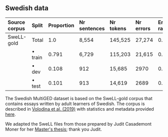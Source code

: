 
## Swedish data

| Source corpus |  Split             | Proportion | Nr sentences | Nr tokens | Nr errors | Error rate |
|:--------------|:-------------------|:-----------|:-------------|:----------|:----------|:-----------|
| SweLL-gold    | Total              | 1.0        | 8,554        | 145,525   | 27,274    | 0.187      |
|               | • train            | 0.791      | 6,729        | 115,203   | 21,615    | 0.188      |
|               | • dev              | 0.108      | 912          | 15,685    | 2970      | 0.189      |
|               | • test             | 0.101      | 913          | 14,619    | 2689      | 0.184      |


The Swedish MultiGED dataset is based on the SweLL-gold corpus that contains essays written by adult learners of Swedish. The corpus is described in [Volodina et al. (2019)](https://nejlt.ep.liu.se/article/view/1374) with statistics and metadata provided [here](https://spraakbanken.github.io/swell-release-v1/Metadata-SweLL).

We adapted the SweLL files from those prepared by Judit Casademont Moner for her [Master's thesis](https://gupea.ub.gu.se/handle/2077/72153); thank you Judit.
